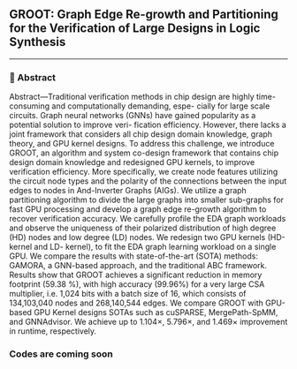 ## GROOT: Graph Edge Re-growth and Partitioning for the Verification of Large Designs in Logic Synthesis
---
### 📄 Abstract

Abstract—Traditional verification methods in chip design are
highly time-consuming and computationally demanding, espe-
cially for large scale circuits. Graph neural networks (GNNs)
have gained popularity as a potential solution to improve veri-
fication efficiency. However, there lacks a joint framework that
considers all chip design domain knowledge, graph theory, and
GPU kernel designs. To address this challenge, we introduce
GROOT, an algorithm and system co-design framework that
contains chip design domain knowledge and redesigned GPU
kernels, to improve verification efficiency. More specifically, we
create node features utilizing the circuit node types and the
polarity of the connections between the input edges to nodes
in And-Inverter Graphs (AIGs). We utilize a graph partitioning
algorithm to divide the large graphs into smaller sub-graphs
for fast GPU processing and develop a graph edge re-growth
algorithm to recover verification accuracy. We carefully profile
the EDA graph workloads and observe the uniqueness of their
polarized distribution of high degree (HD) nodes and low degree
(LD) nodes. We redesign two GPU kernels (HD-kernel and LD-
kernel), to fit the EDA graph learning workload on a single GPU.
We compare the results with state-of-the-art (SOTA) methods:
GAMORA, a GNN-based approach, and the traditional ABC
framework. Results show that GROOT achieves a significant
reduction in memory footprint (59.38 %), with high accuracy
(99.96%) for a very large CSA multiplier, i.e. 1,024 bits with
a batch size of 16, which consists of 134,103,040 nodes and
268,140,544 edges. We compare GROOT with GPU-based GPU
Kernel designs SOTAs such as cuSPARSE, MergePath-SpMM,
and GNNAdvisor. We achieve up to 1.104×, 5.796×, and 1.469×
improvement in runtime, respectively.


### Codes are coming soon
